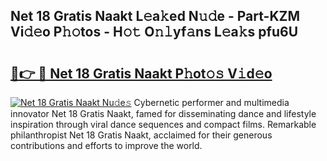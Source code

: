 ## Net 18 Gratis Naakt L𝚎a𝚔ed N𝚞𝚍e - Part-KZM Vi𝚍𝚎o P𝚑𝚘tos - H𝚘𝚝 O𝚗𝚕yf𝚊ns L𝚎a𝚔s pfu6U

# <h2><a href="http://kf5nby.oniu.top/?m=Net+18+Gratis+Naakt">🔗👉 🔴 Net 18 Gratis Naakt P𝚑ot𝚘𝚜 V𝚒d𝚎o</a></h2>

[![Net 18 Gratis Naakt Nu𝚍e𝚜](https://i.imgur.com/0qMVB7G.gif)](http://kf5nby.oniu.top/?m=Net+18+Gratis+Naakt)
Cybernetic performer and multimedia innovator Net 18 Gratis Naakt, famed for disseminating dance and lifestyle inspiration through viral dance sequences and compact films. Remarkable philanthropist Net 18 Gratis Naakt, acclaimed for their generous contributions and efforts to improve the world.  
